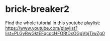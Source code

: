 # brick-breaker2

Find the whole tutorial in this youtube playlist: https://www.youtube.com/playlist?list=PLGyRwGktEFqcdcHFORtDxOGgVbjTiwZg0
